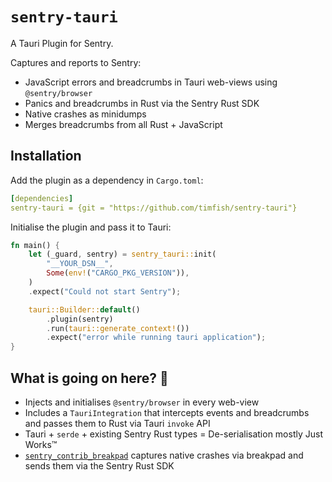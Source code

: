 # `sentry-tauri`

A Tauri Plugin for Sentry.

Captures and reports to Sentry:

- JavaScript errors and breadcrumbs in Tauri web-views using `@sentry/browser`
- Panics and breadcrumbs in Rust via the Sentry Rust SDK
- Native crashes as minidumps
- Merges breadcrumbs from all Rust + JavaScript

## Installation

Add the plugin as a dependency in `Cargo.toml`:

```yaml
[dependencies]
sentry-tauri = {git = "https://github.com/timfish/sentry-tauri"}
```

Initialise the plugin and pass it to Tauri:

```rust
fn main() {
    let (_guard, sentry) = sentry_tauri::init(
        "__YOUR_DSN__",
        Some(env!("CARGO_PKG_VERSION")),
    )
    .expect("Could not start Sentry");

    tauri::Builder::default()
        .plugin(sentry)
        .run(tauri::generate_context!())
        .expect("error while running tauri application");
}
```

## What is going on here? 🤔

- Injects and initialises `@sentry/browser` in every web-view
- Includes a `TauriIntegration` that intercepts events and breadcrumbs and passes
  them to Rust via Tauri `invoke` API
- Tauri + `serde` + existing Sentry Rust types = De-serialisation mostly Just Works™️
- [`sentry_contrib_breakpad`](https://github.com/embarkstudios/sentry-contrib-rust)
  captures native crashes via breakpad and sends them via the Sentry Rust SDK
